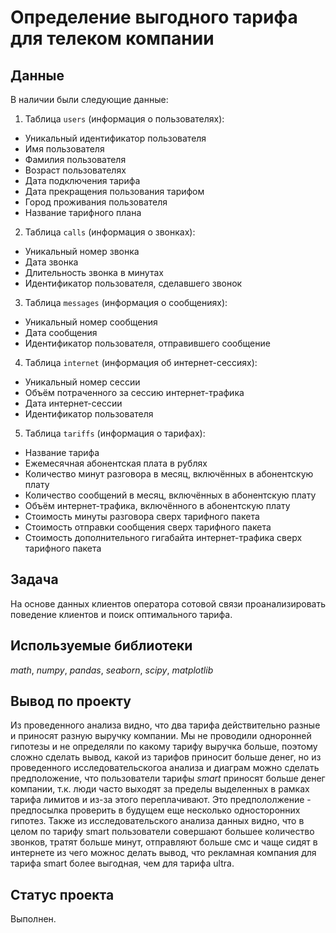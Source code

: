 # Определение выгодного тарифа для телеком компании

## Данные

В наличии были следующие данные:
1. Таблица `users` (информация о пользователях):
- Уникальный идентификатор пользователя
- Имя пользователя
- Фамилия пользователя
- Возраст пользователях
- Дата подключения тарифа
- Дата прекращения пользования тарифом
- Город проживания пользователя
- Название тарифного плана
2. Таблица `calls` (информация о звонках):
- Уникальный номер звонка
- Дата звонка
- Длительность звонка в минутах
- Идентификатор пользователя, сделавшего звонок
3. Таблица `messages` (информация о сообщениях):
- Уникальный номер сообщения
- Дата сообщения
- Идентификатор пользователя, отправившего сообщение
4. Таблица `internet` (информация об интернет-сессиях):
- Уникальный номер сессии
- Объём потраченного за сессию интернет-трафика
- Дата интернет-сессии
- Идентификатор пользователя
5. Таблица `tariffs` (информация о тарифах):
- Название тарифа
- Ежемесячная абонентская плата в рублях
- Количество минут разговора в месяц, включённых в абонентскую плату
- Количество сообщений в месяц, включённых в абонентскую плату
- Объём интернет-трафика, включённого в абонентскую плату
- Стоимость минуты разговора сверх тарифного пакета
- Стоимость отправки сообщения сверх тарифного пакета
- Стоимость дополнительного гигабайта интернет-трафика сверх тарифного пакета

## Задача
На основе данных клиентов оператора сотовой связи проанализировать поведение клиентов и поиск оптимального тарифа.

## Используемые библиотеки
*math*, *numpy*, *pandas*, *seaborn*, *scipy*, *matplotlib*

## Вывод по проекту
Из проведенного анализа видно, что два тарифа действительно разные и приносят разную выручку компании. Мы не проводили одноронней гипотезы и не определяли по какому тарифу выручка больше, поэтому сложно сделать вывод, какой из тарифов приносит больше денег, но из проведенного исследовательскогоа анализа и диаграм можно сделать предположение, что пользователи тарифы *smart* приносят больше денег компании, т.к. люди часто выходят за пределы выделенных в рамках тарифа лимитов и из-за этого переплачивают. Это предпололжение - предпосылка проверить в будущем еще несколько односторонних гипотез.
Также из исследовательского анализа данных видно, что в целом по тарифу smart пользователи совершают большее количество звонков, тратят больше минут, отправляют больше смс и чаще сидят в интернете из чего можнос делать вывод, что рекламная компания для тарифа smart более выгодная, чем для тарифа ultra.

## Статус проекта
Выполнен.